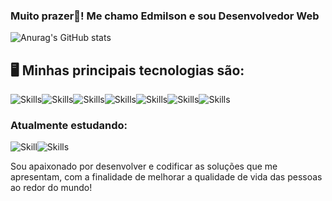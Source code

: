 ### Muito prazer👋! Me chamo Edmilson e sou Desenvolvedor Web

![Anurag's GitHub stats](https://github-readme-stats.vercel.app/api?username=Malaiobol&show_icons=true&theme=radical)

## 🖥️ Minhas principais tecnologias são:

![Skills](https://img.shields.io/badge/HTML5-E34F26?style=for-the-badge&logo=html5&logoColor=white)![Skills](https://img.shields.io/badge/CSS3-1572B6?style=for-the-badge&logo=css3&logoColor=white)![Skills](https://img.shields.io/badge/React-20232A?style=for-the-badge&logo=react&logoColor=61DAFB)![Skills](https://img.shields.io/badge/TypeScript-007ACC?style=for-the-badge&logo=typescript&logoColor=white)![Skills](https://img.shields.io/badge/Python-14354C?style=for-the-badge&logo=python&logoColor=white)![Skills](https://img.shields.io/badge/Django-092E20?style=for-the-badge&logo=django&logoColor=white)![Skills](https://img.shields.io/badge/Node.js-43853D?style=for-the-badge&logo=node.js&logoColor=white)

### Atualmente estudando: 

![Skill](https://img.shields.io/badge/C%23-239120?style=for-the-badge&logo=c-sharp&logoColor=white)![Skills](https://img.shields.io/badge/Python-14354C?style=for-the-badge&logo=python&logoColor=white)

Sou apaixonado por desenvolver e codificar as soluções que me apresentam, com a finalidade de melhorar a qualidade de vida das pessoas ao redor do mundo!
